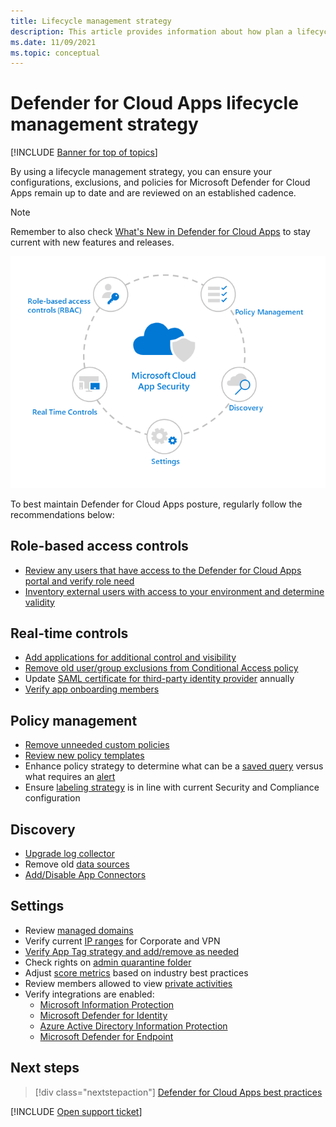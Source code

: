 ```yaml
---
title: Lifecycle management strategy
description: This article provides information about how plan a lifecycle management strategy to ensure your configurations, exclusions, and policies remain up to date.
ms.date: 11/09/2021
ms.topic: conceptual
---
```

# Defender for Cloud Apps lifecycle management strategy

[!INCLUDE [Banner for top of topics](includes/banner.md)]

By using a lifecycle management strategy, you can ensure your configurations, exclusions, and policies for Microsoft Defender for Cloud Apps remain up to date and are reviewed on an established cadence.

>[!NOTE]
>Remember to also check [What's New in Defender for Cloud Apps](release-notes.md) to stay current with new features and releases.

![Microsoft Defender for Cloud Apps lifecycle management](media/cloud-app-security-lifecycle.png)

To best maintain Defender for Cloud Apps posture, regularly follow the recommendations below:

## Role-based access controls

- [Review any users that have access to the Defender for Cloud Apps portal and verify role need](manage-admins.md)
- [Inventory external users with access to your environment and determine validity](manage-admins.md#invite-external-admins)

## Real-time controls

- [Add applications for additional control and visibility](enable-instant-visibility-protection-and-governance-actions-for-your-apps.md)
- [Remove old user/group exclusions from Conditional Access policy](/azure/active-directory/governance/conditional-access-exclusion)
- Update [SAML certificate for third-party identity provider](troubleshooting-proxy.md#not-able-to-access-app-from-a-third-party-identity-provider) annually
- [Verify app onboarding members](proxy-deployment-any-app.md#conf-users)

## Policy management

- [Remove unneeded custom policies](control-cloud-apps-with-policies.md)
- [Review new policy templates](control-cloud-apps-with-policies.md#create-a-policy)
- Enhance policy strategy to determine what can be a [saved query](activity-filters-queries.md#activity-queries) versus what requires an [alert](managing-alerts.md)
- Ensure [labeling strategy](azip-integration.md) is in line with current Security and Compliance configuration

## Discovery

- [Upgrade log collector](log-collector-advanced-management.md)
- Remove old [data sources](set-up-cloud-discovery.md)
- [Add/Disable App Connectors](enable-instant-visibility-protection-and-governance-actions-for-your-apps.md)

## Settings

- Review [managed domains](general-setup.md#set-up-the-portal)
- Verify current [IP ranges](ip-tags.md) for Corporate and VPN
- [Verify App Tag strategy and add/remove as needed](discovered-app-queries.md#creating-and-managing-custom-app-tags)
- Check rights on [admin quarantine folder](use-case-admin-quarantine.md)
- Adjust [score metrics](risk-score.md) based on industry best practices
- Review members allowed to view [private activities](activity-privacy.md)
- Verify integrations are enabled:
  - [Microsoft Information Protection](tutorial-dlp.md#phase-2-classify-sensitive-information)
  - [Microsoft Defender for Identity](mdi-integration.md)
  - [Azure Active Directory Information Protection](aadip-integration.md)
  - [Microsoft Defender for Endpoint](mde-integration.md)

## Next steps

> [!div class="nextstepaction"]
> [Defender for Cloud Apps best practices](best-practices.md)

[!INCLUDE [Open support ticket](includes/support.md)]

